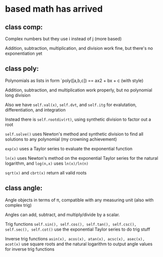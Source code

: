 # based math has arrived

## class comp:
Complex numbers but they use i instead of j
(more based)

Addition, subtraction, multiplication, and division work fine, but there's no exponentiation yet

## class poly:
Polynomials as lists in form `poly([a,b,c]) == ax2 + bx + c
(with style)

Addition, subtraction, and multiplication work properly, but no polynomial long division

Also we have `self.val(x)`, `self.dvt`, and `self.itg` for evalutation, differentiation, and integration

Instead there is `self.rootdiv(rt)`, using synthetic division to factor out a root

`self.solve()` uses Newton's method and synthetic division to find all solutions to any polynomial (my crowning achievement)

`exp(x)` uses a Taylor series to evaluate the exponential function

`ln(x)` uses Newton's method on the exponential Taylor series for the natural logarithm, and `log(n,x)` uses `ln(x)/ln(n)`

`sqrt(x)` and `cbrt(x)` return all valid roots

## class angle:
Angle objects in terms of π, compatible with any measuring unit
(also with complex trig)

Angles can add, subtract, and multiply/divide by a scalar.

Trig functions `self.sin(), self.cos(), self.tan(), self.csc(), self.sec(), self.cot()` use the exponential Taylor series to do trig stuff

Inverse trig functions `asin(x), acos(x), atan(x), acsc(x), asec(x), acot(x)` use square roots and the natural logarithm to output angle values for inverse trig functions